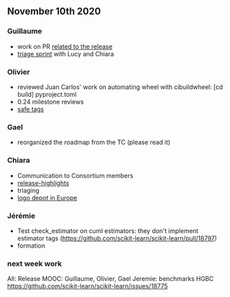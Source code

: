 ## November 10th 2020

### Guillaume

* work on PR [related to the release](https://github.com/scikit-learn/scikit-learn/milestone/38)
* [triage sprint](https://github.com/scikit-learn-inria-fondation/follow-up/projects/3) with Lucy and Chiara

### Olivier

* reviewed Juan Carlos' work on automating wheel with cibuildwheel: [cd build] pyproject.toml
* 0.24 milestone reviews
* [safe tags](https://github.com/scikit-learn/scikit-learn/pull/18797)

### Gael

* reorganized the roadmap from the TC (please read it)

### Chiara

- Communication to Consortium members
- [release-highlights](https://github.com/scikit-learn/scikit-learn/pull/18795)
- triaging
- [logo depot in Europe](https://github.com/scikit-learn/scikit-learn/blob/master/doc/logos/scikit-learn-logo.svg)

### Jérémie
- Test check_estimator on cuml estimators: they don't implement estimator tags (https://github.com/scikit-learn/scikit-learn/pull/18797)
- formation

### next week work
All: Release
MOOC: Guillaume, Olivier, Gael
Jeremie: benchmarks HGBC https://github.com/scikit-learn/scikit-learn/issues/18775
